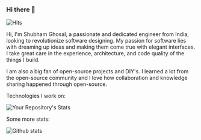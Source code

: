 ### Hi there 👋

![Hits](https://hitcounter.pythonanywhere.com/count/tag.svg?url=https://github.com/shubhamghosal)

Hi, I'm Shubham Ghosal, a passionate and dedicated engineer from India, looking to revolutionize software designing. My passion for software lies with dreaming up ideas and making them come true with elegant interfaces. I take great care in the experience, architecture, and code quality of the things I build.

I am also a big fan of open-source projects and DIY's. I learned a lot from the open-source community and I love how collaboration and knowledge sharing happened through open-source.

Technologies I work on:

![Your Repository's Stats](https://github-readme-stats.vercel.app/api/top-langs/?username=shubhamghosal&theme=blue-green)

Some more stats:

![Github stats](https://github-readme-stats.vercel.app/api?username=shubhamghosal)    
